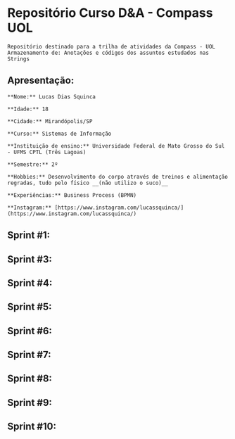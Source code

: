 # Repositório Curso D&A - Compass UOL
    Repositório destinado para a trilha de atividades da Compass - UOL
    Armazenamento de: Anotações e códigos dos assuntos estudados nas Strings


## Apresentação:
    **Nome:** Lucas Dias Squinca

    **Idade:** 18

    **Cidade:** Mirandópolis/SP

    **Curso:** Sistemas de Informação

    **Instituição de ensino:** Universidade Federal de Mato Grosso do Sul - UFMS CPTL (Três Lagoas)

    **Semestre:** 2º

    **Hobbies:** Desenvolvimento do corpo através de treinos e alimentação regradas, tudo pelo físico __(não utilizo o suco)__

    **Experiências:** Business Process (BPMN)

    **Instagram:** [https://www.instagram.com/lucassquinca/](https://www.instagram.com/lucassquinca/)

## Sprint #1:
    
## Sprint #3:

## Sprint #4:

## Sprint #5:

## Sprint #6:

## Sprint #7:

## Sprint #8:

## Sprint #9:

## Sprint #10:
